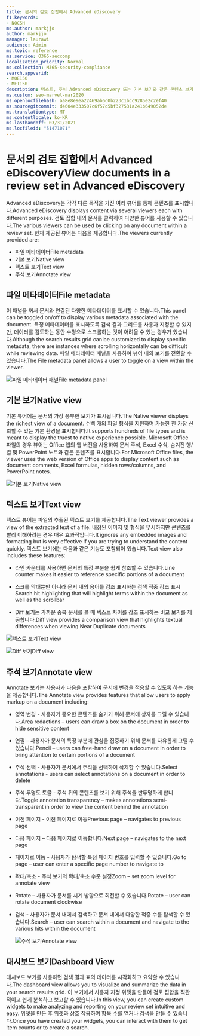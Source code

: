 ```yaml
---
title: 문서의 검토 집합에서 Advanced eDiscovery
f1.keywords:
- NOCSH
ms.author: markjjo
author: markjjo
manager: laurawi
audience: Admin
ms.topic: reference
ms.service: O365-seccomp
localization_priority: Normal
ms.collection: M365-security-compliance
search.appverid:
- MOE150
- MET150
description: 텍스트, 주석 Advanced eDiscovery 또는 기본 보기와 같은 콘텐츠 보기 방법을 선택하세요.
ms.custom: seo-marvel-mar2020
ms.openlocfilehash: aa8e8e9ea22469ab6d0b223c1bcc9285e2c2ef40
ms.sourcegitcommit: d4604e333507c6f57d5bf327531a241b649052de
ms.translationtype: MT
ms.contentlocale: ko-KR
ms.lasthandoff: 03/31/2021
ms.locfileid: "51471071"
---
```

# <a name="view-documents-in-a-review-set-in-advanced-ediscovery"></a><span data-ttu-id="a5cb7-103">문서의 검토 집합에서 Advanced eDiscovery</span><span class="sxs-lookup"><span data-stu-id="a5cb7-103">View documents in a review set in Advanced eDiscovery</span></span>

<span data-ttu-id="a5cb7-104">Advanced eDiscovery는 각각 다른 목적을 가진 여러 뷰어를 통해 콘텐츠를 표시합니다.</span><span class="sxs-lookup"><span data-stu-id="a5cb7-104">Advanced eDiscovery displays content via several viewers each with different purposes.</span></span> <span data-ttu-id="a5cb7-105">검토 집합 내의 문서를 클릭하여 다양한 뷰어를 사용할 수 있습니다.</span><span class="sxs-lookup"><span data-stu-id="a5cb7-105">The various viewers can be used by clicking on any document within a review set.</span></span> <span data-ttu-id="a5cb7-106">현재 제공된 뷰어는 다음을 제공합니다.</span><span class="sxs-lookup"><span data-stu-id="a5cb7-106">The viewers currently provided are:</span></span>

- <span data-ttu-id="a5cb7-107">파일 메타데이터</span><span class="sxs-lookup"><span data-stu-id="a5cb7-107">File metadata</span></span>
- <span data-ttu-id="a5cb7-108">기본 보기</span><span class="sxs-lookup"><span data-stu-id="a5cb7-108">Native view</span></span>
- <span data-ttu-id="a5cb7-109">텍스트 보기</span><span class="sxs-lookup"><span data-stu-id="a5cb7-109">Text view</span></span>
- <span data-ttu-id="a5cb7-110">주석 보기</span><span class="sxs-lookup"><span data-stu-id="a5cb7-110">Annotate view</span></span>

## <a name="file-metadata"></a><span data-ttu-id="a5cb7-111">파일 메타데이터</span><span class="sxs-lookup"><span data-stu-id="a5cb7-111">File metadata</span></span>

<span data-ttu-id="a5cb7-112">이 패널을 꺼서 문서와 연결된 다양한 메타데이터를 표시할 수 있습니다.</span><span class="sxs-lookup"><span data-stu-id="a5cb7-112">This panel can be toggled on/off to display various metadata associated with the document.</span></span> <span data-ttu-id="a5cb7-113">특정 메타데이터를 표시하도록 검색 결과 그리드를 사용자 지정할 수 있지만, 데이터를 검토하는 동안 수평으로 스크롤하는 것이 어려울 수 있는 경우가 있습니다.</span><span class="sxs-lookup"><span data-stu-id="a5cb7-113">Although the search results grid can be customized to display specific metadata, there are instances where scrolling horizontally can be difficult while reviewing data.</span></span> <span data-ttu-id="a5cb7-114">파일 메타데이터 패널을 사용하여 뷰어 내의 보기를 전환할 수 있습니다.</span><span class="sxs-lookup"><span data-stu-id="a5cb7-114">The File metadata panel allows a user to toggle on a view within the viewer.</span></span>

![<span data-ttu-id="a5cb7-115">파일 메타데이터 패널</span><span class="sxs-lookup"><span data-stu-id="a5cb7-115">File metadata panel</span></span>
](../media/Reviewimage2.png)

## <a name="native-view"></a><span data-ttu-id="a5cb7-116">기본 보기</span><span class="sxs-lookup"><span data-stu-id="a5cb7-116">Native view</span></span>

<span data-ttu-id="a5cb7-117">기본 뷰어에는 문서의 가장 풍부한 보기가 표시됩니다.</span><span class="sxs-lookup"><span data-stu-id="a5cb7-117">The Native viewer displays the richest view of a document.</span></span> <span data-ttu-id="a5cb7-118">수백 개의 파일 형식을 지원하며 가능한 한 가장 신뢰할 수 있는 기본 환경을 표시합니다.</span><span class="sxs-lookup"><span data-stu-id="a5cb7-118">It supports hundreds of file types and is meant to display the truest to native experience possible.</span></span> <span data-ttu-id="a5cb7-119">Microsoft Office 파일의 경우 뷰어는 Office 앱의 웹 버전을 사용하여 문서 주석, Excel 수식, 숨겨진 행/열 및 PowerPoint 노트와 같은 콘텐츠를 표시합니다.</span><span class="sxs-lookup"><span data-stu-id="a5cb7-119">For Microsoft Office files, the viewer uses the web version of Office apps to display content such as document comments, Excel formulas, hidden rows/columns, and PowerPoint notes.</span></span>

![<span data-ttu-id="a5cb7-120">기본 보기</span><span class="sxs-lookup"><span data-stu-id="a5cb7-120">Native view</span></span>
](../media/Reviewimage3.png)

## <a name="text-view"></a><span data-ttu-id="a5cb7-121">텍스트 보기</span><span class="sxs-lookup"><span data-stu-id="a5cb7-121">Text view</span></span>

<span data-ttu-id="a5cb7-122">텍스트 뷰어는 파일의 추출된 텍스트 보기를 제공합니다.</span><span class="sxs-lookup"><span data-stu-id="a5cb7-122">The Text viewer provides a view of the extracted text of a file.</span></span> <span data-ttu-id="a5cb7-123">내장된 이미지 및 형식을 무시하지만 콘텐츠를 빨리 이해하려는 경우 매우 효과적입니다.</span><span class="sxs-lookup"><span data-stu-id="a5cb7-123">It ignores any embedded images and formatting but is very effective if you are trying to understand the content quickly.</span></span> <span data-ttu-id="a5cb7-124">텍스트 보기에는 다음과 같은 기능도 포함되어 있습니다.</span><span class="sxs-lookup"><span data-stu-id="a5cb7-124">Text view also includes these features:</span></span>

  - <span data-ttu-id="a5cb7-125">라인 카운터를 사용하면 문서의 특정 부분을 쉽게 참조할 수 있습니다.</span><span class="sxs-lookup"><span data-stu-id="a5cb7-125">Line counter makes it easier to reference specific portions of a document</span></span>

  - <span data-ttu-id="a5cb7-126">스크롤 막대뿐만 아니라 문서 내의 용어를 강조 표시하는 검색 적중 강조 표시</span><span class="sxs-lookup"><span data-stu-id="a5cb7-126">Search hit highlighting that will highlight terms within the document as well as the scrollbar</span></span>

  - <span data-ttu-id="a5cb7-127">Diff 보기는 가까운 중복 문서를 볼 때 텍스트 차이를 강조 표시하는 비교 보기를 제공합니다.</span><span class="sxs-lookup"><span data-stu-id="a5cb7-127">Diff view provides a comparison view that highlights textual differences when viewing Near Duplicate documents</span></span>

![<span data-ttu-id="a5cb7-128">텍스트 보기</span><span class="sxs-lookup"><span data-stu-id="a5cb7-128">Text view</span></span>
](../media/Reviewimage4.png)

![<span data-ttu-id="a5cb7-129">Diff 보기</span><span class="sxs-lookup"><span data-stu-id="a5cb7-129">Diff view</span></span>
](../media/Reviewimage5.png)

## <a name="annotate-view"></a><span data-ttu-id="a5cb7-130">주석 보기</span><span class="sxs-lookup"><span data-stu-id="a5cb7-130">Annotate view</span></span>

<span data-ttu-id="a5cb7-131">Annotate 보기는 사용자가 다음을 포함하여 문서에 변경을 적용할 수 있도록 하는 기능을 제공합니다.</span><span class="sxs-lookup"><span data-stu-id="a5cb7-131">The Annotate view provides features that allow users to apply markup on a document including:</span></span>

  - <span data-ttu-id="a5cb7-132">영역 변경 - 사용자가 중요한 콘텐츠를 숨기기 위해 문서에 상자를 그릴 수 있습니다.</span><span class="sxs-lookup"><span data-stu-id="a5cb7-132">Area redactions – users can draw a box on the document in order to hide sensitive content</span></span>

  - <span data-ttu-id="a5cb7-133">연필 – 사용자가 문서의 특정 부분에 관심을 집중하기 위해 문서를 자유롭게 그릴 수 있습니다.</span><span class="sxs-lookup"><span data-stu-id="a5cb7-133">Pencil – users can free-hand draw on a document in order to bring attention to certain portions of a document</span></span>

  - <span data-ttu-id="a5cb7-134">주석 선택 - 사용자가 문서에서 주석을 선택하여 삭제할 수 있습니다.</span><span class="sxs-lookup"><span data-stu-id="a5cb7-134">Select annotations - users can select annotations on a document in order to delete</span></span>

  - <span data-ttu-id="a5cb7-135">주석 투명도 토글 - 주석 뒤의 콘텐츠를 보기 위해 주석을 반투명하게 합니다.</span><span class="sxs-lookup"><span data-stu-id="a5cb7-135">Toggle annotation transparency – makes annotations semi-transparent in order to view the content behind the annotation</span></span>

  - <span data-ttu-id="a5cb7-136">이전 페이지 - 이전 페이지로 이동</span><span class="sxs-lookup"><span data-stu-id="a5cb7-136">Previous page – navigates to previous page</span></span>

  - <span data-ttu-id="a5cb7-137">다음 페이지 – 다음 페이지로 이동합니다.</span><span class="sxs-lookup"><span data-stu-id="a5cb7-137">Next page – navigates to the next page</span></span>

  - <span data-ttu-id="a5cb7-138">페이지로 이동 - 사용자가 탐색할 특정 페이지 번호를 입력할 수 있습니다.</span><span class="sxs-lookup"><span data-stu-id="a5cb7-138">Go to page – user can enter a specific page number to navigate to</span></span>

  - <span data-ttu-id="a5cb7-139">확대/축소 - 주석 보기의 확대/축소 수준 설정</span><span class="sxs-lookup"><span data-stu-id="a5cb7-139">Zoom – set zoom level for annotate view</span></span>

  - <span data-ttu-id="a5cb7-140">Rotate – 사용자가 문서를 시계 방향으로 회전할 수 있습니다.</span><span class="sxs-lookup"><span data-stu-id="a5cb7-140">Rotate – user can rotate document clockwise</span></span>

  - <span data-ttu-id="a5cb7-141">검색 - 사용자가 문서 내에서 검색하고 문서 내에서 다양한 적중 수를 탐색할 수 있습니다.</span><span class="sxs-lookup"><span data-stu-id="a5cb7-141">Search – user can search within a document and navigate to the various hits within the document</span></span>
    
    ![<span data-ttu-id="a5cb7-142">주석 보기</span><span class="sxs-lookup"><span data-stu-id="a5cb7-142">Annotate view</span></span>
    ](../media/Reviewimage1.png)

## <a name="dashboard-view"></a><span data-ttu-id="a5cb7-143">대시보드 보기</span><span class="sxs-lookup"><span data-stu-id="a5cb7-143">Dashboard View</span></span> 
<span data-ttu-id="a5cb7-144">대시보드 보기를 사용하면 검색 결과 표의 데이터를 시각화하고 요약할 수 있습니다.</span><span class="sxs-lookup"><span data-stu-id="a5cb7-144">The dashboard view allows you to visualize and summarize the data in your search results grid.</span></span> <span data-ttu-id="a5cb7-145">이 보기에서 사용자 지정 위젯을 만들어 검토 집합을 직관적이고 쉽게 분석하고 보고할 수 있습니다.</span><span class="sxs-lookup"><span data-stu-id="a5cb7-145">In this view, you can create custom widgets to make analyzing and reporting on your review set intuitive and easy.</span></span> <span data-ttu-id="a5cb7-146">위젯을 만든 후 위젯과 상호 작용하여 항목 수를 얻거나 검색을 만들 수 있습니다.</span><span class="sxs-lookup"><span data-stu-id="a5cb7-146">Once you have created your widgets, you can interact with them to get item counts or to create a search.</span></span> 
